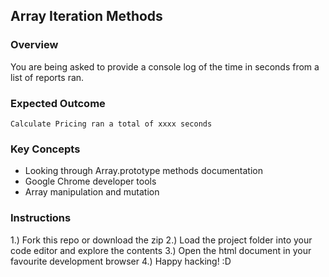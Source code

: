 ## Array Iteration Methods

### Overview

You are being asked to provide a console log of the time in seconds from a list of reports ran.

### Expected Outcome

`Calculate Pricing ran a total of xxxx seconds`

### Key Concepts

- Looking through Array.prototype methods documentation
- Google Chrome developer tools
- Array manipulation and mutation

### Instructions

1.) Fork this repo or download the zip
2.) Load the project folder into your code editor and explore the contents
3.) Open the html document in your favourite development browser
4.) Happy hacking! :D
